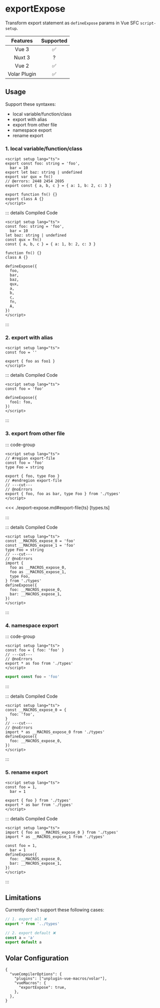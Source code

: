 # exportExpose <PackageVersion name="@vue-macros/export-expose" />

<StabilityLevel level="experimental" />

Transform export statement as `defineExpose` params in Vue SFC `script-setup`.

|   Features   |     Supported      |
| :----------: | :----------------: |
|    Vue 3     | :white_check_mark: |
|    Nuxt 3    |         ?          |
|    Vue 2     | :white_check_mark: |
| Volar Plugin | :white_check_mark: |

## Usage

Support these syntaxes:

- local variable/function/class
- export with alias
- export from other file
- namespace export
- rename export

### 1. local variable/function/class

```vue twoslash
<script setup lang="ts">
export const foo: string = 'foo',
  bar = 10
export let baz: string | undefined
export var qux = fn()
// @errors: 2448 2454 2695
export const { a, b, c } = { a: 1, b: 2, c: 3 }

export function fn() {}
export class A {}
</script>
```

::: details Compiled Code

```vue twoslash
<script setup lang="ts">
const foo: string = 'foo',
  bar = 10
let baz: string | undefined
const qux = fn()
const { a, b, c } = { a: 1, b: 2, c: 3 }

function fn() {}
class A {}

defineExpose({
  foo,
  bar,
  baz,
  qux,
  a,
  b,
  c,
  fn,
  A,
})
</script>
```

:::

### 2. export with alias

```vue twoslash
<script setup lang="ts">
const foo = ''

export { foo as foo1 }
</script>
```

::: details Compiled Code

```vue twoslash
<script setup lang="ts">
const foo = 'foo'

defineExpose({
  foo1: foo,
})
</script>
```

:::

### 3. export from other file

::: code-group

```vue [App.vue] twoslash
<script setup lang="ts">
// #region export-file
const foo = 'foo'
type Foo = string

export { foo, type Foo }
// #endregion export-file
// ---cut---
// @noErrors
export { foo, foo as bar, type Foo } from './types'
</script>
```

<<< ./export-expose.md#export-file{ts} [types.ts]

:::

::: details Compiled Code

```vue twoslash
<script setup lang="ts">
const __MACROS_expose_0 = 'foo'
const __MACROS_expose_1 = 'foo'
type Foo = string
// ---cut---
// @noErrors
import {
  foo as __MACROS_expose_0,
  foo as __MACROS_expose_1,
  type Foo,
} from './types'
defineExpose({
  foo: __MACROS_expose_0,
  bar: __MACROS_expose_1,
})
</script>
```

:::

### 4. namespace export

::: code-group

```vue [App.vue] twoslash
<script setup lang="ts">
const foo = { foo: 'foo' }
// ---cut---
// @noErrors
export * as foo from './types'
</script>
```

```ts [types.ts]
export const foo = 'foo'
```

:::

::: details Compiled Code

```vue twoslash
<script setup lang="ts">
const __MACROS_expose_0 = {
  foo: 'foo',
}
// ---cut---
// @noErrors
import * as __MACROS_expose_0 from './types'
defineExpose({
  foo: __MACROS_expose_0,
})
</script>
```

:::

### 5. rename export

```vue
<script setup lang="ts">
const foo = 1,
  bar = 1

export { foo } from './types'
export * as bar from './types'
</script>
```

::: details Compiled Code

```vue
<script setup lang="ts">
import { foo as __MACROS_expose_0 } from './types'
import * as __MACROS_expose_1 from './types'

const foo = 1,
  bar = 1
defineExpose({
  foo: __MACROS_expose_0,
  bar: __MACROS_expose_1,
})
</script>
```

:::

## Limitations

Currently does't support these following cases:

```ts
// 1. export all ❌
export * from '../types'

// 2. export default ❌
const a = 'a'
export default a
```

## Volar Configuration

```jsonc {3,5} [tsconfig.json]
{
  "vueCompilerOptions": {
    "plugins": ["unplugin-vue-macros/volar"],
    "vueMacros": {
      "exportExpose": true,
    },
  },
}
```
